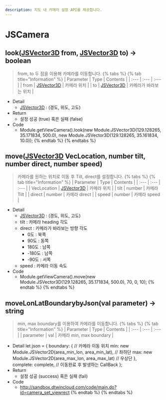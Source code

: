 ```yaml
---
description: 지도 내 카메라 설정 API를 제공합니다.
---
```


# JSCamera

## look\([JSVector3D](JSVector3D.md) from, [JSVector3D](JSVector3D.md) to\) → boolean
> from, to 두 점을 이용해 카메라를 이동합니다.
{% tabs %}
{% tab title="Information" %}
| Parameter | Type | Contents |
| :--- | :--- | :--- |
| from | [JSVector3D](JSVector3D.md) | 카메라 위치 |
| to | [JSVector3D](JSVector3D.md) | 카메라가 바라보는 위치 |
* Detail
  * [JSVector3D](JSVector3D.md) : (경도, 위도, 고도)
* Return
  * 설정 성공 (true) 혹은 실패 (false)
* Code
  * Module.getViewCamera().look(new Module.JSVector3D(129.128265, 35.171834, 500.0), new Module.JSVector3D(129.128265, 35.161834, 10.0));
{% endtab %}
{% endtabs %}

## move\([JSVector3D](JSVector3D.md) VecLocation, number tilt, number direct, number speed\)
> 카메라를 원하는 위치로 이동 후 Tilt, direct를 설정합니다.
{% tabs %}
{% tab title="Information" %}
| Parameter | Type | Contents |
| :--- | :--- | :--- |
| VecLocation | [JSVector3D](JSVector3D.md) | 카메라 위치 |
| tilt | number | 카메라 Tilt |
| direct | number | 카메라 direct |
| speed | number | 카메라 speed |
* Detail
  * [JSVector3D](JSVector3D.md) : (경도, 위도, 고도)
  * tilt : 카메라 heading 각도
  * direct : 카메라가 바라보는 방향 각도
	* 0도 : 북쪽
    * 90도 : 동쪽
    * 180도 : 남쪽
    * -180도 : 남쪽
    * -90도 : 서쪽
  * speed : 카메라 이동 속도
* Code
  * Module.getViewCamera().move(new Module.JSVector3D(129.128265, 35.171834, 500.0), 70, 0, 10);
{% endtab %}
{% endtabs %}

## moveLonLatBoundarybyJson\(val parameter\) → string
> min, max boundary를 이용하여 카메라를 이동합니다.
{% tabs %}
{% tab title="Information" %}
| Parameter | Type | Contents |
| :--- | :--- | :--- |
| parameter | val | 카메라 min, max boundary |
* Detail
  let json = {
	boundary: {														// 카메라 이동 위치
		min: new Module.JSVector2D(area_min_lon, area_min_lat),		// 좌하단
		max: new Module.JSVector2D(area_max_lon, area_max_lat)		// 우상단
	},																
	complete: complete,												// 이동완료 후 발생하는 CallBack
  };
* Return
  * 설정 성공 (success) 혹은 실패 (fail)
* Code
  * http://sandbox.dtwincloud.com/code/main.do?id=camera_set_viewrect
{% endtab %}
{% endtabs %}